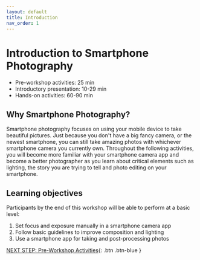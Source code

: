 ```yaml
---
layout: default
title: Introduction 
nav_order: 1
---
```

# Introduction to Smartphone Photography

- Pre-workshop activities: 25 min 
- Introductory presentation: 10-29 min
- Hands-on activities: 60-90 min

## Why Smartphone Photography? 

Smartphone photography focuses on using your mobile device to take beautiful pictures. Just because you don't have a big fancy camera, or the newest smartphone, you can still take amazing photos with whichever smartphone camera you currently own. Throughout the following activities, you will become more familiar with your smartphone camera app and become a better photographer as you learn about critical elements such as lighting, the story you are trying to tell and photo editing on your smartphone.

## Learning objectives
Participants by the end of this workshop will be able to perform at a basic level:

1. Set focus and exposure manually in a smartphone camera app
2. Follow basic guidelines to improve composition and lighting
3. Use a smartphone app for taking and post-processing photos

[NEXT STEP: Pre-Workshop Activities](pre-workshop.html){: .btn .btn-blue }
